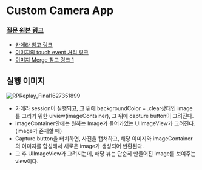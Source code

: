 # Custom Camera App
### [질문 원본 링크](https://iphonedev.co.kr/iOSDevQnA/183621)

- [카메라 참고 링크](https://youtu.be/ZYPNXLABf3c)
- [이미지의 touch event 처리 링크](https://stackoverflow.com/a/35088055/13049349)
- [이미지 Merge 참고 링크 1](https://stackoverflow.com/a/32408980/13049349)

## 실행 이미지
![RPReplay_Final1627351899](https://user-images.githubusercontent.com/37360920/127086461-bd66e8cf-c68b-4419-9307-ee166a521435.gif)

- 카메라 session이 실행되고, 그 위에 backgroundColor = .clear상태인 image를 그리기 위한 uiview(imageContainer), 그 위에 capture button이 그려진다.
- imageContainer안에는 원하는 Image가 들어가있는 UIImageView가 그려진다.(image가 존재할 때)
- Capture button을 터치하면, 사진을 캡쳐하고, 해당 이미지와 imageContainer의 이미지를 합성해서 새로운 image가 생성되어 반환된다.
- 그 후 UIImageView가 그려지는데, 해당 뷰는 단순히 만들어진 image를 보여주는 view이다.

